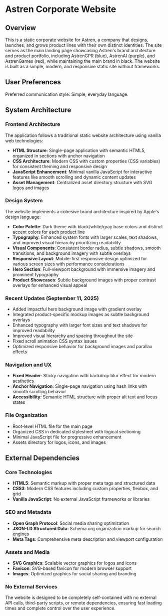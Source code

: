 # Astren Corporate Website

## Overview

This is a static corporate website for Astren, a company that designs, launches, and grows product lines with their own distinct identities. The site serves as the main landing page showcasing Astren's brand architecture and product portfolio, including AstrenGPR (blue), AstrenAI (purple), and AstrenGames (red), while maintaining the main brand in black. The website is built as a simple, modern, and responsive static site without frameworks.

## User Preferences

Preferred communication style: Simple, everyday language.

## System Architecture

### Frontend Architecture
The application follows a traditional static website architecture using vanilla web technologies:

- **HTML Structure**: Single-page application with semantic HTML5, organized in sections with anchor navigation
- **CSS Architecture**: Modern CSS with custom properties (CSS variables) for consistent theming and responsive design
- **JavaScript Enhancement**: Minimal vanilla JavaScript for interactive features like smooth scrolling and dynamic content updates
- **Asset Management**: Centralized asset directory structure with SVG logos and images

### Design System
The website implements a cohesive brand architecture inspired by Apple's design language:

- **Color Palette**: Dark theme with black/white/gray base colors and distinct accent colors for each product line
- **Typography**: Enhanced system fonts with larger scales, text shadows, and improved visual hierarchy prioritizing readability
- **Visual Components**: Consistent border radius, subtle shadows, smooth transitions, and background imagery with subtle overlays
- **Responsive Layout**: Mobile-first responsive design optimized for various screen sizes with performance considerations
- **Hero Section**: Full-viewport background with immersive imagery and prominent typography
- **Product Showcases**: Subtle background images with proper contrast overlays for enhanced visual appeal

### Recent Updates (September 11, 2025)
- Added impactful hero background image with gradient overlay
- Integrated product-specific mockup images as subtle background overlays
- Enhanced typography with larger font sizes and text shadows for improved readability
- Improved visual hierarchy and spacing throughout the site
- Fixed scroll animation CSS syntax issues
- Optimized responsive behavior for background images and parallax effects

### Navigation and UX
- **Fixed Header**: Sticky navigation with backdrop blur effect for modern aesthetics
- **Anchor Navigation**: Single-page navigation using hash links with smooth scrolling behavior
- **Accessibility**: Semantic HTML structure with proper alt text and focus states

### File Organization
- Root-level HTML file for the main page
- Organized CSS in dedicated stylesheet with logical sectioning
- Minimal JavaScript file for progressive enhancement
- Assets directory for logos, icons, and images

## External Dependencies

### Core Technologies
- **HTML5**: Semantic markup with proper meta tags and structured data
- **CSS3**: Modern CSS features including custom properties, flexbox, and grid
- **Vanilla JavaScript**: No external JavaScript frameworks or libraries

### SEO and Metadata
- **Open Graph Protocol**: Social media sharing optimization
- **JSON-LD Structured Data**: Schema.org organization markup for search engines
- **Meta Tags**: Comprehensive meta description and viewport configuration

### Assets and Media
- **SVG Graphics**: Scalable vector graphics for logos and icons
- **Favicon**: SVG-based favicon for modern browser support
- **Images**: Optimized graphics for social sharing and branding

### No External Services
The website is designed to be completely self-contained with no external API calls, third-party scripts, or remote dependencies, ensuring fast loading times and complete control over the user experience.